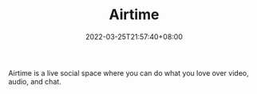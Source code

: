 ﻿---
weight: 
title: "Airtime"
description: "Airtime is a live social space where you can do what you love over video, audio, and chat."
date: 2022-03-25T21:57:40+08:00
lastmod: 2022-03-25T16:45:40+08:00
draft: false
authors: ["Metabd"]
featuredImage: "448.webp"
link: "https://www.airtime.com/"
tags: ["Airtime","ÐéÄâ»áÒé"]
categories: ["navigation"]
navigation: ["ÐéÄâ»áÒé"]
lightgallery: true
toc: true
pinned: false
recommend: false
recommend1: false
---
Airtime is a live social space where you can do what you love over video, audio, and chat.
